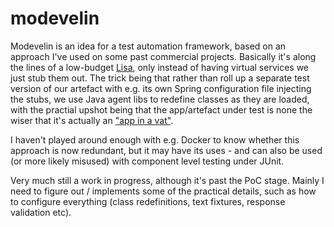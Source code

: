 # modevelin

Modevelin is an idea for a test automation framework, based on an approach I've used on some past commercial projects. Basically
it's along the lines of a low-budget <a href="https://www.ca.com/gb/products/ca-service-virtualization.html">Lisa</a>, only instead
of having virtual services we just stub them out. The trick being that rather than roll up a separate test version of our artefact
with e.g. its own Spring configuration file injecting the stubs, we use Java agent libs to redefine classes as they are loaded, 
with the practial upshot being that the app/artefact under test is none the wiser that it's actually an 
<a href="https://en.wikipedia.org/wiki/Brain_in_a_vat">"app in a vat"</a>. 

I haven't played around enough with e.g. Docker to know whether this approach is now redundant, but it may have its uses - and can also
be used (or more likely misused) with component level testing under JUnit.

Very much still a work in progress, although it's past the PoC stage. Mainly I need to figure out / implements some of the practical
details, such as how to configure everything (class redefinitions, text fixtures, response validation etc). 

